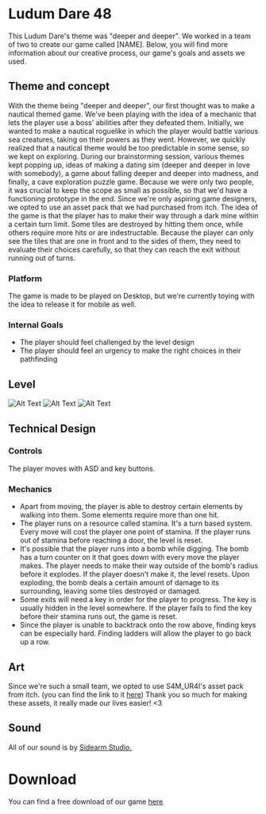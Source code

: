 # Ludum Dare 48

This Ludum Dare's theme was "deeper and deeper". We worked in a team of two to create our game called [NAME]. Below, you will find more information about our creative process, our game's goals and assets we used.

## Theme and concept

With the theme being "deeper and deeper", our first thought was to make a nautical themed game. We've been playing with the idea of a mechanic that lets the player use a boss' abilities after they defeated them. Initially, we wanted to make a nautical roguelike in which the player would battle various sea creatures, taking on their powers as they went. However, we quickly realized that a nautical theme would be too predictable in some sense, so we kept on exploring. 
During our brainstorming session, various themes kept popping up, ideas of making a dating sim (deeper and deeper in love with somebody), a game about falling deeper and deeper into madness, and finally, a cave exploration puzzle game. 
Because we were only two people, it was crucial to keep the scope as small as possible, so that we'd have a functioning prototype in the end. Since we're only aspiring game designers, we opted to use an asset pack that we had purchased from itch. 
The idea of the game is that the player has to make their way through a dark mine within a certain turn limit. Some tiles are destroyed by hitting them once, while others require more hits or are indestructable. Because the player can only see the tiles that are one in front and to the sides of them, they need to evaluate their choices carefully, so that they can reach the exit without running out of turns. 

### Platform

The game is made to be played on Desktop, but we're currently toying with the idea to release it for mobile as well.

### Internal Goals

* The player should feel challenged by the level design
* The player should feel an urgency to make the right choices in their pathfinding

## Level

![Alt Text](https://cdn.discordapp.com/attachments/275293865441755139/836350298191560764/cover.JPG)
![Alt Text](https://cdn.discordapp.com/attachments/275293865441755139/836350278743752724/screenshot_1.JPG)
![Alt Text](https://cdn.discordapp.com/attachments/275293865441755139/836350288457105448/screenshot_1.1.JPG)


## Technical Design

### Controls

The player moves with ASD and key buttons. 

### Mechanics

* Apart from moving, the player is able to destroy certain elements by walking into them. Some elements require more than one hit. 
* The player runs on a resource called stamina. It's a turn based system. Every move will cost the player one point of stamina. If the player runs out of stamina before reaching a door, the level is reset. 
* It's possible that the player runs into a bomb while digging. The bomb has a turn counter on it that goes down with every move the player makes. The player needs to make their way outside of the bomb's radius before it explodes. If the player doesn't make it, the level resets. Upon exploding, the bomb deals a certain amount of damage to its surrounding, leaving some tiles destroyed or damaged. 
* Some exits will need a key in order for the player to progress. The key is usually hidden in the level somewhere. If the player fails to find the key before their stamina runs out, the game is reset. 
* Since the player is unable to backtrack onto the row above, finding keys can be especially hard. Finding ladders will allow the player to go back up a row. 

## Art

Since we're such a small team, we opted to use S4M_UR4I's asset pack from itch. (you can find the link to it [here](https://s4m-ur4i.itch.io/huge-pixelart-asset-pack)) Thank you so much for making these assets, it really made our lives easier! <3

## Sound

All of our sound is by [Sidearm Studio.](https://assetstore.unity.com/packages/audio/sound-fx/ultimate-sound-fx-bundle-151756)


# Download

You can find a free download of our game [here](https://luketobin.itch.io/cavebop)
